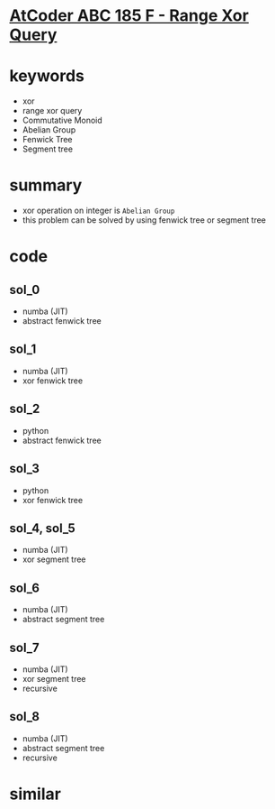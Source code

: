 # [AtCoder ABC 185 F - Range Xor Query](https://atcoder.jp/contests/abc185/tasks/abc185_f)

# keywords 
- xor 
- range xor query 
- Commutative Monoid 
- Abelian Group
- Fenwick Tree
- Segment tree


# summary 
- xor operation on integer is `Abelian Group`
- this problem can be solved by using fenwick tree or segment tree



# code 
## sol_0
- numba (JIT)
- abstract fenwick tree


## sol_1
- numba (JIT)
- xor fenwick tree


## sol_2
- python
- abstract fenwick tree

## sol_3
- python
- xor fenwick tree

## sol_4, sol_5
- numba (JIT)
- xor segment tree

## sol_6
- numba (JIT)
- abstract segment tree


## sol_7
- numba (JIT)
- xor segment tree
- recursive

## sol_8
- numba (JIT)
- abstract segment tree
- recursive


# similar 



